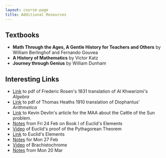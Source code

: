 ```yaml
---
layout: course-page
title: Additional Resources
---
```


## Textbooks

* **Math Through the Ages, A Gentle History for Teachers and Others** by William Berlinghof and Fernando Gouvea
* **A History of Mathematics** by Victor Katz
* **Journey through Genius** by William Dunham

## Interesting Links

* [Link](https://legacy-www.math.harvard.edu/~knill/teaching/summer2019/exhibits/algebra/AlgebraMohammedBenMusa.pdf) to pdf of Frederic Rosen's 1831 translation of Al Khwarizmi's *Algebra*
* [Link](https://ia801603.us.archive.org/18/items/diophantusofalex00heatiala/diophantusofalex00heatiala.pdf) to pdf of Thomas Heaths 1910 translation of Diophantus' *Arithmetica*
* [Link](https://www.maa.org/external_archive/devlin/devlin_02_04.html) to Kevin Devlin's article for the MAA about the Cattle of the Sun problem.
* [Notes](assets/Book-I-Notes.pdf) from Fri 24 Feb on Book I of Euclid's Elements
* [Video](https://www.youtube.com/watch?v=uQ-1iBdhm8M) of Euclid's proof of the Pythagorean Theorem
* [Link](http://aleph0.clarku.edu/~djoyce/elements/elements.html) to Euclid's Elements
* [Notes](assets/InClassNotesMon-26.pdf) for Mon 27 Feb
* [Video](https://www.youtube.com/watch?v=skvnj67YGmw) of Brachistochrome
* [Notes](assets/Class-notes-20-mar.pdf) from Mon 20 Mar

<div style="padding-bottom: 40px"></div>
